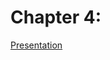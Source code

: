 # Chapter 4: 

[Presentation](https://ismaipt-my.sharepoint.com/:p:/g/personal/a045895_umaia_pt/ET1v12jBjNdEkMFDSYDVyfQBfVyk8P46aXEtNLbq59LPcg?e=67rl7X)
